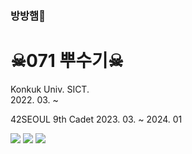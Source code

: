### 방방햄🐹
# ☠071 뿌수기☠

Konkuk Univ. SICT.  
2022. 03. ~  

42SEOUL 9th Cadet
2023. 03. ~  2024. 01

<a href="https://www.notion.so/2b896c0fcee14adb999bf86f3f274467"><img src="https://img.shields.io/badge/Notion-000000?style=flat-square&logo=Notion&logoColor=white&link=https://www.notion.so/2b896c0fcee14adb999bf86f3f274467"></a>
<a href="https://velog.io/@j30ngwoo"><img src="https://img.shields.io/badge/Velog-ffffff?style=flat-square&logo=Velog&logoColor=#20C997&link=https://velog.io/@j30ngwoo"></a>
<a href="https://j30ngwoo.tistory.com"><img src="https://img.shields.io/badge/Tistory-eb531f?style=flat-square&logo=Tistory&logoColor=white&link=https://j30ngwoo.tistory.com"></a>

<!--
**j30ngwoo/j30ngwoo** is a ✨ _special_ ✨ repository because its `README.md` (this file) appears on your GitHub profile.

Here are some ideas to get you started:

- 🔭 I’m currently working on ...
- 🌱 I’m currently learning ...
- 👯 I’m looking to collaborate on ...
- 🤔 I’m looking for help with ...
- 💬 Ask me about ...
- 📫 How to reach me: ...
- 😄 Pronouns: ...
- ⚡ Fun fact: ...
-->
